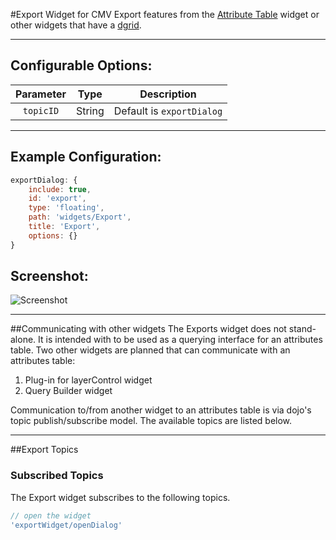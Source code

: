 #Export Widget for CMV
Export features from the [Attribute Table](https//github.com/tmcgee/cmv-widgets/) widget or other widgets that have a [dgrid](http://dgrid.io).

---
## Configurable Options:
| Parameter | Type | Description |
| :----: | :--: | ----------- |
| `topicID` | String | Default is `exportDialog` |

---
## Example Configuration:
``` javascript
exportDialog: {
    include: true,
    id: 'export',
    type: 'floating',
    path: 'widgets/Export',
    title: 'Export',
    options: {}
}
```

## Screenshot:
![Screenshot](//tmcgee.github.io/cmv-widgets/images/export1.jpg)

---
##Communicating with other widgets
The Exports widget does not stand-alone. It is intended with to be used as a querying interface for an attributes table. Two other widgets are planned that can communicate with an attributes table:

1. Plug-in for layerControl widget
2. Query Builder widget

Communication to/from another widget to an attributes table is via dojo's topic publish/subscribe model. The available topics are listed below.

---
##Export Topics

### Subscribed Topics
The Export widget subscribes to the following topics.
```javascript
// open the widget
'exportWidget/openDialog'
```
